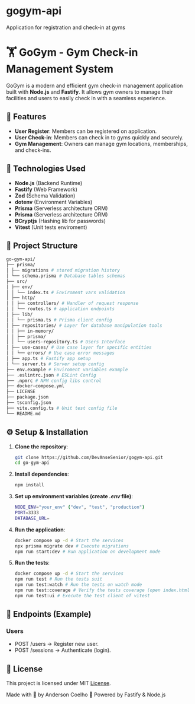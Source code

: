 # gogym-api
Application for registration and check-in at gyms
# 🏋️ GoGym - Gym Check-in Management System

GoGym is a modern and efficient gym check-in management application built with **Node.js** and **Fastify**. It allows gym owners to manage their facilities and users to easily check in with a seamless experience.

## 🚀 Features

- **User Register**: Members can be registered on application.
- **User Check-in**: Members can check in to gyms quickly and securely.
- **Gym Management**: Owners can manage gym locations, memberships, and check-ins.

## 🔧 Technologies Used

- **Node.js** (Backend Runtime)
- **Fastify** (Web Framework)
- **Zod** (Schema Validation)
- **dotenv** (Environment Variables)
- **Prisma** (Serverless architecture ORM)
- **Prisma** (Serverless architecture ORM)
- **BCryptjs** (Hashing lib for passwords)
- **Vitest** (Unit tests enviroment)

## 📂 Project Structure
```bash
go-gym-api/
├── prisma/
│ ├── migrations # stored migration history
│ └── schema.prisma # Database tables schemas
├── src/
│ ├── env/
│ │ └── index.ts # Enviroment vars validation
│ ├── http/
│ │ ├── controllers/ # Handler of request response
│ │ └── routes.ts # application endpoints
│ ├── lib/
│ │ └── prisma.ts # Prisma client config
│ ├── repositories/ # Layer for database manipulation tools
│ │ ├── in-memory/
│ │ ├── prisma/
│ │ └── users-repository.ts # Users Interface
│ ├── use-cases/ # Use case layer for specific entities
│ │ └── errors/ # Use case error messages
│ ├── app.ts # Fastify app setup
│ └── server.ts # Server setup config
├── env.example # Enviroment variables example
├── .eslintrc.json # ESLint Config
├── .npmrc # NPM config libs control
├── docker-compose.yml
├── LICENSE
├── package.json
├── tsconfig.json
├── vite.config.ts # Unit test config file
└── README.md
```

## ⚙️ Setup & Installation

1. **Clone the repository**:
   ```bash
   git clone https://github.com/DevAnseSenior/gogym-api.git
   cd go-gym-api
   ```

2. **Install dependencies**:
    ```bash
   npm install
   ```
   
3. **Set up environment variables (create *.env* file)**:
    ```bash
    NODE_ENV="your_env" ("dev", "test", "production")
    PORT=3333
    DATABASE_URL=
   ```
   
4. **Run the application**:
    ```bash
    docker compose up -d # Start the services
    npx prisma migrate dev # Execute migrations
    npm run start:dev # Run application on development mode
    ```
   
5. **Run the tests**:
    ```bash
    docker compose up -d # Start the services
    npm run test # Run the tests suit
    npm run test:watch # Run the tests on watch mode
    npm run test:coverage # Verify the tests coverage (open index.html from dir coverage/)
    npm run test:ui # Execute the test client of vitest
    ```

## 📌 Endpoints (Example)
### Users
- POST /users → Register new user.
- POST /sessions → Authenticate (login).

## 📄 License
This project is licensed under MIT [License](./LICENSE).

Made with 💪 by Anderson Coelho
🚀 Powered by Fastify & Node.js